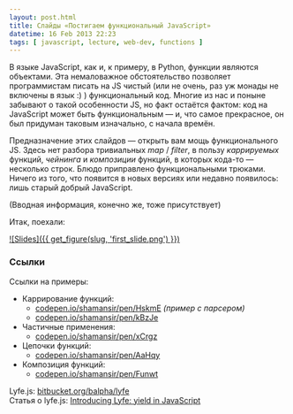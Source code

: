 ```yaml
---
layout: post.html
title: Слайды «Постигаем функциональный JavaScript»
datetime: 16 Feb 2013 22:23
tags: [ javascript, lecture, web-dev, functions ]
---
```


В языке JavaScript, как и, к примеру, в Python, функции являются объектами. Эта немаловажное обстоятельство позволяет программистам писать на JS чистый (или не очень, раз уж монады не включены в язык :) ) функциональный код. Многие из нас и поныне забывают о такой особенности JS, но факт остаётся фактом: код на JavaScript может быть функциональным — и, что самое прекрасное, он был придуман таковым изначально, с начала времён.

Предназначение этих слайдов — открыть вам мощь функционального JS. Здесь нет разбора тривиальных _map_ / _filter_, в пользу _каррируемых_ функций, _чейнинга_ и _композиции_ функций, в которых кода-то — несколько строк. Блюдо приправлено функциональными трюками. Ничего из того, что появится в новых версиях или недавно появилось: лишь старый добрый JavaScript.

(Вводная информация, конечно же, тоже присутствует)

Итак, поехали:

[![Slides]({{ get_figure(slug, 'first_slide.png') }})](https://speakerdeck.com/shamansir/postighaiem-funktsional-nyi-javascript)

### Ссылки

Ссылки на примеры:

* Каррирование функций:
    * [codepen.io/shamansir/pen/HskmE](http://codepen.io/shamansir/pen/HskmE) _(пример с парсером)_
    * [codepen.io/shamansir/pen/kBzJe](http://codepen.io/shamansir/pen/kBzJe)
* Частичные применения:
    * [codepen.io/shamansir/pen/xCrgz](http://codepen.io/shamansir/pen/xCrgz)
* Цепочки функций:
    * [codepen.io/shamansir/pen/AaHqy](http://codepen.io/shamansir/pen/AaHqy)
* Композиция функций:
    * [codepen.io/shamansir/pen/Funwt](http://codepen.io/shamansir/pen/Funwt)

Lyfe.js: [bitbucket.org/balpha/lyfe](http://bitbucket.org/balpha/lyfe)<br/>
Статья о lyfe.js: [Introducing Lyfe: yield in JavaScript](http://balpha.de/2011/06/introducing-lyfe-yield-in-javascript)


